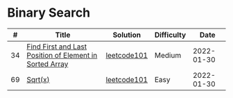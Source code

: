 # Binary Search

| # | Title  | Solution | Difficulty | Date |
|---| -----  | -------- | ---------- | ---- |
|34|[Find First and Last Position of Element in Sorted Array](https://leetcode-cn.com/problems/find-first-and-last-position-of-element-in-sorted-array/)|[leetcode101](./find_first_and_last_position_of_element_in_sorted_array)|Medium|2022-01-30|
|69|[Sqrt(x)](https://leetcode-cn.com/problems/sqrtx/)|[leetcode101](./sqrt_x)|Easy|2022-01-30|
